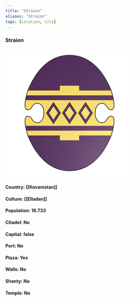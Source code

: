 ```yaml
---
title: "Straion"
aliases: "Straion"
tags: [Location, City]
---
```

### Straion
![](attachment/c92923062cd4131a0c97cd1a984a0949.svg)

#### Country: [[Kovamstan]]

#### Culture: [[Elladan]]

#### Population: 16.733

#### Citadel: No

#### Capital: false

#### Port: No

#### Plaza: Yes

#### Walls: No

#### Shanty: No

#### Temple: No

